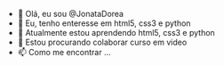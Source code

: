 - 👋 Olá, eu sou @JonataDorea
- 👀 Eu, tenho enteresse em html5, css3 e python
- 🌱 Atualmente estou aprendendo html5, css3 e python
- 💞️ Estou procurando colaborar curso em video
- 📫 Como me encontrar ...

<!---
JonataDorea/JonataDorea is a ✨ special ✨ repository because its `README.md` (this file) appears on your GitHub profile.
You can click the Preview link to take a look at your changes.
--->
